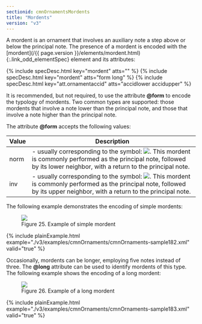 ```yaml
---
sectionid: cmnOrnamentsMordents
title: "Mordents"
version: "v3"
---
```




A mordent is an ornament that involves an auxiliary note a step above or below the
principal
note. The presence of a mordent is encoded with the [mordent](/{{ page.version }}/elements/mordent.html){:.link_odd_elementSpec} element and
its attributes:




{% include specDesc.html key="mordent" atts="" %}
{% include specDesc.html key="mordent" atts="form long" %}
{% include specDesc.html key="att.ornamentaccid" atts="accidlower accidupper" %}




It is recommended, but not required, to use the attribute **@form** to encode the
typology of mordents. Two common types are supported: those mordents that involve
a note lower
than the principal note, and those that involve a note higher than the principal note.


The attribute **@form** accepts the following values:

<table class="table table-striped table-hover">
   <thead>
      <tr>
         <th>Value</th>
         <th>Description</th>
      </tr>
   </thead>
   <tbody>
      <tr>
         <td>norm</td>
         <td> - usually corresponding to the symbol: 
            <img src="../../../../guidelines/v3/Images/modules/cmnOrnaments/lower_mordent.png" class="graphic"></img>. This mordent is
            commonly performed as the principal note, followed by its lower neighbor, with a return
            to
            the principal note.
         </td>
      </tr>
      <tr>
         <td>inv</td>
         <td> - usually corresponding to the symbol: 
            <img src="../../../../guidelines/v3/Images/modules/cmnOrnaments/upper_mordent.png" class="graphic"></img>. This mordent is
            commonly performed as the principal note, followed by its upper neighbor, with a return
            to
            the principal note.
         </td>
      </tr>
   </tbody>
</table>

The following example demonstrates the encoding of simple mordents:


<figure class="figure">
   <img src="../../../../guidelines/v3/Images/modules/cmnOrnaments/ex_mordent.png" class="img-responsive"></img>
   <figcaption class="figure-caption">Figure 25. Example of simple mordent</figcaption>
</figure>
{% include plainExample.html example="./v3/examples/cmnOrnaments/cmnOrnaments-sample182.xml" valid="true" %}


Occasionally, mordents can be longer, employing five notes instead of three. The
**@long** attribute can be used to identify mordents of this type. The following
example shows the encoding of a long mordent:


<figure class="figure">
   <img src="../../../../guidelines/v3/Images/modules/cmnOrnaments/ex_mordent_l.png" class="img-responsive"></img>
   <figcaption class="figure-caption">Figure 26. Example of a long mordent</figcaption>
</figure>
{% include plainExample.html example="./v3/examples/cmnOrnaments/cmnOrnaments-sample183.xml" valid="true" %}

